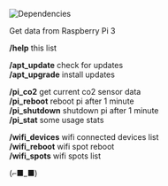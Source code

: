 ![Dependencies](https://david-dm.org/k03mad/raspi-tlgrm-bot.svg)

Get data from Raspberry Pi 3

**/help** this list  
  
**/apt_update** check for updates  
**/apt_upgrade** install updates  
  
**/pi_co2** get current co2 sensor data  
**/pi_reboot** reboot pi after 1 minute  
**/pi_shutdown** shutdown pi after 1 minute  
**/pi_stat** some usage stats  
  
**/wifi_devices** wifi connected devices list  
**/wifi_reboot** wifi spot reboot  
**/wifi_spots** wifi spots list

(⌐■_■)